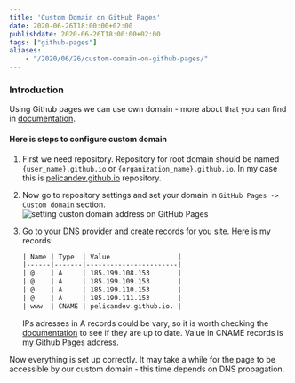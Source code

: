 ```yaml
---
title: 'Custom Domain on GitHub Pages'
date: 2020-06-26T18:00:00+02:00
publishdate: 2020-06-26T18:00:00+02:00
tags: ["github-pages"]
aliases: 
    - "/2020/06/26/custom-domain-on-github-pages/"
---
```


### Introduction

Using Github pages we can use own domain - more about that you can find in [documentation][github-pages-documentation].

#### Here is steps to configure custom domain

1. First we need repository. Repository for root domain should be named `{user_name}.github.io` or `{organization_name}.github.io`. 
In my case this is [pelicandev.github.io][pelicandev.github.io] repository.

2. Now go to repository settings and set your domain in `GitHub Pages -> Custom domain` section.
    ![setting custon domain address on GitHub Pages][set-custom-domain-on-github-pages]

3. Go to your DNS provider and create records for you site. Here is my records:
    ```txt
    | Name | Type  | Value                 |
    |------|-------|-----------------------|
    | @    | A     | 185.199.108.153       |
    | @    | A     | 185.199.109.153       |
    | @    | A     | 185.199.110.153       |
    | @    | A     | 185.199.111.153       |
    | www  | CNAME | pelicandev.github.io. |
    ```
    IPs adresses in A records could be vary, so it is worth checking the [documentation][github-pages-ip] to see if they are up to date.
    Value in CNAME records is my Github Pages address.

Now everything is set up correctly. It may take a while for the page to be accessible by our custom domain - this time depends on DNS propagation.

[github-pages-documentation]: https://help.github.com/en/github/working-with-github-pages/configuring-a-custom-domain-for-your-github-pages-site
[github-pages-ip]: https://help.github.com/en/github/working-with-github-pages/managing-a-custom-domain-for-your-github-pages-site
[pelicandev.github.io]: https://github.com/pelicandev/pelicandev.github.io

[set-custom-domain-on-github-pages]: https://pelicandev.io/images/2020/06/26/set-custom-domain-on-github-pages.jpg